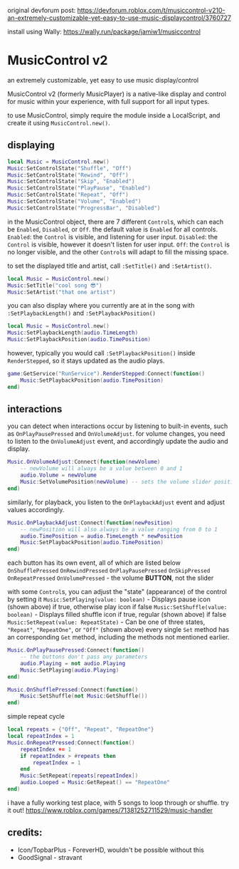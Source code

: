original devforum post: https://devforum.roblox.com/t/musiccontrol-v210-an-extremely-customizable-yet-easy-to-use-music-displaycontrol/3760727

install using Wally: https://wally.run/package/jamiw1/musiccontrol

# MusicControl v2
an extremely customizable, yet easy to use music display/control

MusicControl v2 (formerly MusicPlayer) is a native-like display and control for music within your experience, with full support for all input types.

to use MusicControl, simply require the module inside a LocalScript, and create it using `MusicControl.new()`.

## displaying
```lua
local Music = MusicControl.new()
Music:SetControlState("Shuffle", "Off")
Music:SetControlState("Rewind", "Off")
Music:SetControlState("Skip", "Enabled")
Music:SetControlState("PlayPause", "Enabled")
Music:SetControlState("Repeat", "Off")
Music:SetControlState("Volume", "Enabled")
Music:SetControlState("ProgressBar", "Disabled")
```

in the MusicControl object, there are 7 different `Control`s, which can each be `Enabled`, `Disabled`, or `Off`. the default value is `Enabled` for all controls.
`Enabled`: the `Control` is visible, and listening for user input.
`Disabled`: the `Control` is visible, however it doesn't listen for user input.
`Off`: the `Control` is no longer visible, and the other `Control`s will adapt to fill the missing space.

to set the displayed title and artist, call `:SetTitle()` and `:SetArtist()`.
```lua
local Music = MusicControl.new()
Music:SetTitle("cool song 😎")
Music:SetArtist("that one artist")
```

you can also display where you currently are at in the song with `:SetPlaybackLength()` and `:SetPlaybackPosition()`

```lua
local Music = MusicControl.new()
Music:SetPlaybackLength(audio.TimeLength)
Music:SetPlaybackPosition(audio.TimePosition)
```

however, typically you would call `:SetPlaybackPosition()` inside `RenderStepped`, so it stays updated as the audio plays.
```lua
game:GetService("RunService").RenderStepped:Connect(function()
    Music:SetPlaybackPosition(audio.TimePosition)
end)
```
## interactions
you can detect when interactions occur by listening to built-in events, such as `OnPlayPausePressed` and `OnVolumeAdjust`.
for volume changes, you need to listen to the `OnVolumeAdjust` event, and accordingly update the audio and display.
```lua
Music.OnVolumeAdjust:Connect(function(newVolume) 
    -- newVolume will always be a value between 0 and 1
    audio.Volume = newVolume
    Music:SetVolumePosition(newVolume) -- sets the volume slider position
end)
```

similarly, for playback, you listen to the `OnPlaybackAdjust` event and adjust values accordingly.
```lua
Music.OnPlaybackAdjust:Connect(function(newPosition)
    -- newPosition will also always be a value ranging from 0 to 1
    audio.TimePosition = audio.TimeLength * newPosition
    Music:SetPlaybackPosition(audio.TimePosition)
end)
```

each button has its own event, all of which are listed below
`OnShufflePressed`
`OnRewindPressed`
`OnPlayPausePressed`
`OnSkipPressed`
`OnRepeatPressed`
`OnVolumePressed` - the volume **BUTTON**, not the slider

with some `Control`s, you can adjust the "state" (appearance) of the control by setting it
`Music:SetPlaying(value: boolean)` - Displays pause icon (shown above) if true, otherwise play icon if false
`Music:SetShuffle(value: boolean)` - Displays filled shuffle icon if true, regular (shown above) if false
`Music:SetRepeat(value: RepeatState)` - Can be one of three states, `"Repeat"`, `"RepeatOne"`, or `"Off"` (shown above)
every single `Set` method has an corresponding `Get` method, including the methods not mentioned earlier.

```lua
Music.OnPlayPausePressed:Connect(function()
    -- the buttons don't pass any parameters
    audio.Playing = not audio.Playing
    Music:SetPlaying(audio.Playing)
end)
```

```lua
Music.OnShufflePressed:Connect(function()
	Music:SetShuffle(not Music:GetShuffle())
end)
```

simple repeat cycle
```lua
local repeats = {"Off", "Repeat", "RepeatOne"}
local repeatIndex = 1
Music.OnRepeatPressed:Connect(function()
	repeatIndex += 1
	if repeatIndex > #repeats then
		repeatIndex = 1
	end
	Music:SetRepeat(repeats[repeatIndex])
	audio.Looped = Music:GetRepeat() == "RepeatOne"
end)
```

i have a fully working test place, with 5 songs to loop through or shuffle. try it out!
https://www.roblox.com/games/71381252711529/music-handler

## credits:
- Icon/TopbarPlus - ForeverHD, wouldn't be possible without this
- GoodSignal - stravant
